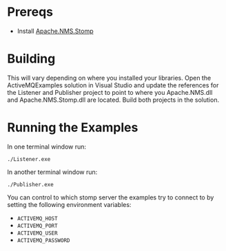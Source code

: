Prereqs
=======

- Install [Apache.NMS.Stomp](http://activemq.apache.org/nms/download.html)

Building
========

This will vary depending on where you installed your libraries. Open the
ActiveMQExamples solution in Visual Studio and update the references for the
Listener and Publisher project to point to where you Apache.NMS.dll and
Apache.NMS.Stomp.dll are located. Build both projects in the solution.

Running the Examples
====================

In one terminal window run:

    ./Listener.exe

In another terminal window run:

    ./Publisher.exe

You can control to which stomp server the examples try to connect to by
setting the following environment variables:

* `ACTIVEMQ_HOST`
* `ACTIVEMQ_PORT`
* `ACTIVEMQ_USER`
* `ACTIVEMQ_PASSWORD`
